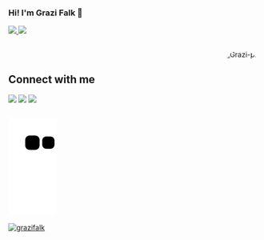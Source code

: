 ### Hi! I'm Grazi Falk 👋

<div>
<a href="https://github.com/grazifalk/">
<img width="48%" src="https://github-readme-stats.vercel.app/api?username=grazifalk&show_icons=true&theme=tokyonight&include_all_commits=true&count_private=true"/>
<img width="48%" src="https://github-readme-stats.vercel.app/api/top-langs/?username=grazifalk&layout=compact&langs_count=16&theme=tokyonight"/>
</div>

##

<div>
<img align="right" alt="Grazi-pic" height="150" style="border-radius:50px;" src="https://cdn.discordapp.com/attachments/489854983022575617/1019105462802731018/Screenshot_20220913-013840.png?width=676&height=676"></a>
</div></br>
<div>
<h2>Connect with me</h2>
<a href="https://instagram.com/grazifalk" target="_blank"><img src="https://img.shields.io/badge/-Instagram-%23E4405F?style=for-the-badge&logo=instagram&logoColor=white" target="_blank"></a>
<a href = "mailto:grazifalk@gmail.com"><img src="https://img.shields.io/badge/-Gmail-%23333?style=for-the-badge&logo=gmail&logoColor=white" target="_blank"></a>
<a href="https://www.linkedin.com/in/rafaella-ballerini-45875016a" target="_blank"><img src="https://img.shields.io/badge/-LinkedIn-%230077B5?style=for-the-badge&logo=linkedin&logoColor=white" target="_blank">
</div>

##

![Snake animation](https://github.com/grazifalk/grazifalk/blob/output/github-contribution-grid-snake.svg)

<p align="left"> <img src="https://komarev.com/ghpvc/?username=grazifalk&label=Profile%20views&color=0e75b6&style=flat" alt="grazifalk" /> </p>

<!--
**grazifalk/grazifalk** is a ✨ _special_ ✨ repository because its `README.md` (this file) appears on your GitHub profile.

Here are some ideas to get you started:

- 🔭 I’m currently working on ...
- 🌱 I’m currently learning ...
- 👯 I’m looking to collaborate on ...
- 🤔 I’m looking for help with ...
- 💬 Ask me about ...
- 📫 How to reach me: ...
- 😄 Pronouns: ...
- ⚡ Fun fact: ...
-->
